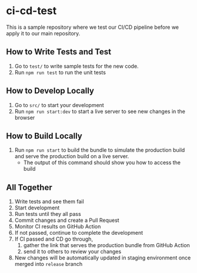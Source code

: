 # ci-cd-test

This is a sample repository where we test our CI/CD pipeline before we apply it to our main repository.

## How to Write Tests and Test

1. Go to `test/` to write sample tests for the new code.
2. Run `npm run test` to run the unit tests

## How to Develop Locally

1. Go to `src/` to start your development
2. Run `npm run start:dev` to start a live server to see new changes in the browser

## How to Build Locally

1. Run `npm run start` to build the bundle to simulate the production build and serve the production build on a live server.
   - The output of this command should show you how to access the build

## All Together

1. Write tests and see them fail
2. Start development
3. Run tests until they all pass
4. Commit changes and create a Pull Request
5. Monitor CI results on GitHub Action
6. If not passed, continue to complete the development
7. If CI passed and CD go through,
   1. gather the link that serves the production bundle from GitHub Action
   2. send it to others to review your changes
8. New changes will be automatically updated in staging environment once merged into `release` branch
